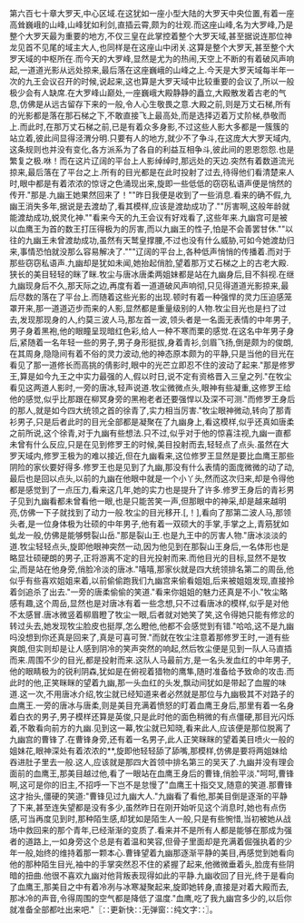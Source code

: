 第六百七十章大罗天,中心区域.在这犹如一座小型大陆的大罗天中央位置,有着一座高耸巍峨的山峰,山峰犹如利剑,直插云霄,颇为的壮观.而这座山峰,名为大罗峰,乃是整个大罗天最为重要的地方,不仅三皇在此掌控着整个大罗天域,甚至据说连那位神龙见首不见尾的域主大人,也同样是在这座山中闭关.这算是整个大罗天,甚至整个大罗天域的中枢所在.而今天的大罗峰,显然是尤为的热闹,天空上不断的有着破风声响起,一道道光影从远处掠来,最后落在这座巍峨的山峰之上.今天是大罗天域每半年一次的九王会议召开的时候,说起来,这也算是大罗天域中比较重要的会议了,所以一般极少会有人缺席.在大罗峰山巅处,一座巍峨大殿静静的矗立,大殿散发着古老的气息,仿佛是从远古留存下来的一般,令人心生敬畏之意.大殿之前,则是万丈石梯,所有的光影都是落在那石梯之下,不敢直接飞上最高处,而是选择迈着万丈阶梯,恭敬而上.而此时,在那万丈石梯之前,已是有着众多身影,不过这些人影大多都是一簇簇的站立着,彼此间显得泾渭分明.只要有人的地方,就少不了争斗,在这庞大大罗天域内,这条规则也并没有变化,各方派系为了各自的利益互相争斗,彼此间的恩恩怨怨.也是繁复之极.咻！而在这片辽阔的平台上人影绰绰时,那远处的天边.突然有着数道流光掠来,最后落在了平台之上.所有的目光都是在此时投射了过去,待得他们看清楚来人时,眼中都是有着浓浓的惊讶之色涌现出来,旋即一些低低的窃窃私语声便是悄然的传开."那是.九幽王她果然回来了！""昨日我便是收到了一些消息.看来的确不假,九幽王消失多年,据说是去渡劫了,看其模样,应该是渡劫成功了.""厉害啊,这般年龄就能渡劫成功,蜕灵化神.""看来今天的九王会议有好戏看了,这些年来.九幽宫可是被以血鹰王为首的数王打压得极为的厉害,而以九幽王的性子,怕是不会善罢甘休.""以往的九幽王未曾渡劫成功,虽然有天鹫皇撑腰,不过也没有什么威胁,可如今她渡劫归来,事情恐怕就没那么容易解决了."""辽阔的平台上,各种低声悄悄的传播着.而对于那些窃窃私语声.九幽却是犹如未闻,她抬起俏脸,望着那万丈石梯之上的古老大殿.狭长的美目轻轻的眯了眯.牧尘与唐冰唐柔两姐妹都是站在九幽身后,目不斜视.在继九幽现身后不久,那天际之边,再度有着一道道破风声响彻,只见得道道光影掠来,最后尽数的落在了平台上.而随着这些光影的出现.顿时有着一种强悍的灵力压迫感笼罩开来,那一道道迈步而来的人影,显然都是重量级别的人物.牧尘目光也是扫了过去,发现那现身的人,约莫三波人马,那左首一波,领头者是一名面无表情的中年男子,男子身着黑袍,他的眼瞳呈现暗红色彩,给人一种不寒而栗的感觉.在这名中年男子身后,紧随着一名年轻一些的男子,男子身形挺拔,身着青衫,剑眉飞扬,倒是颇为的俊朗,在其周身,隐隐间有着不俗的灵力波动,他的神态原本颇为的平静,只是当他的目光在看见了那一道修长而高挑的倩影时,眼中的光芒立即忍不住的波动了起来."那是修罗王,算是如今九王之中实力最强的人,假以时日,说不定有资格晋入三皇之列."在牧尘看见这两道人影时,一旁的唐冰,轻声说道.牧尘微微点头,眼神有些凝重,这修罗王给他的感觉,似乎比那跟在柳冥身旁的黑袍老者还要强悍以及深不可测."而修罗王身后的那人,就是如今四大统领之首的徐青了,实力相当厉害."牧尘眼神微动,转向了那青衫男子,只是后者此时的目光全部都是凝聚在了九幽身上,看这模样,似乎还真如唐柔之前所说,这个徐青,对于九幽有些想法.只不过,似乎对于他的惊喜注视,九幽一直都未曾有什么反应,只是在见到修罗王的时候,美目投射而去,轻轻点了点头.虽然在大罗天域内,修罗王极为的难以接近,但在九幽看来,这位修罗王显然是要比血鹰王那些阴险的家伙要好得多.修罗王也是见到了九幽,那没有什么表情的面庞微微的动了动,最后也是回以点头,以前的九幽在他眼中就是一个小丫头,然而这次归来,却是令得他都是感觉到了一点压力,看来这几年,她的实力也是提升了许多.修罗王身后的青衫男子见到九幽看都未曾看他一眼,也是只能苦笑一声,但那眼中的神采,却是越来越明亮,仿佛一下子就找到了动力一般.牧尘的目光移开.[,！],看向了那第二波人马,那领头者,是一位身体极为壮硕的中年男子,他有着一双硕大的手掌,手掌之上,青筋犹如虬龙一般,仿佛是能够劈裂山岳."那是裂山王.也是九王中的厉害人物."唐冰淡淡的道.牧尘轻轻点头,旋即他眼神突然一动,因为他见到在那裂山王身后,一名体形也是略显壮硕硬朗的男子,正将游离不定的目光投射而来.而他目光的目标,显然不是牧尘,而是站在他身旁,俏脸冷淡的唐冰."嘻嘻,那家伙就是四大统领排名第二的周岳,他似乎有些喜欢姐姐来着,以前偷偷跑我们九幽宫来偷看姐姐,后来被姐姐发现,直接拎着剑追杀了出去."一旁的唐柔偷偷的笑道."看来你姐姐的魅力还真是不小."牧尘略感有趣,这个周岳,显然也是对唐冰有着一些念想,只不过看唐冰的模样,似乎是对他不太感冒.唐冰微竖着柳眉瞪了牧尘一眼,后者就对她笑了笑,这令得她只能有修忿的转过头去,她发现牧尘脸皮也挺厚,怎么瞪他,他都不会感觉到有错."哈哈,这不是九幽吗没想到你还真是回来了,真是可喜可贺."而就在牧尘注意着那修罗王时,一道有些爽朗,但实则却是让人感到阴冷的笑声突然的响起,然后牧尘便是见到一队人马直插而来.周围不少的目光,都是投射而来.这队人马最前方,是一名头发血红的中年男子,他的眼睛极为的锐利阴森,犹如是在俯视着猎物的鹰隼,随时准备给予致命的攻击.而此时的他,正笑眯眯的望着九幽,那一头血红的头发,飘动间犹如是带起了血腥的味道.这一次,不用唐冰介绍,牧尘就已经知道来者必然就是那位与九幽极其不对路子的血鹰王.一旁的唐冰与唐柔,则是美目充满着愤怒的盯着血鹰王身后,那里有着一名身着白衣的男子,男子模样还算是英俊,只是此时他的面色稍微的有点僵硬,那目光闪烁着,不敢看向前方的九幽.见到这一幕,牧尘就已知晓,看来此人,应该便是那位脱离了九幽宫的曹锋了.在曹锋身旁,还有着一名男子,此人正笑眯眯的望着美目喷火一般的姐妹花,眼神深处有着浓浓的**,旋即他轻轻舔了舔嘴,那模样,仿佛是要将两姐妹给吞进肚子里去一般.这人,应该就是那四大首领中排名第三的吴天了.九幽并没有理会面前的血鹰王,那美目越过他,看了一眼站在血鹰王身后的曹锋,俏脸平淡."呵呵,曹锋啊,这可是你的旧主,不招呼一下岂不是怠慢了"血鹰王十指交叉,随意的笑道.那曹锋这才抬头,僵硬的笑道:"曹锋见过九幽大人."九幽看了看他,那美目倒是逐渐的平静了下来,甚至连失望都是没有多少,虽然昨日在刚开始听见这个消息时,她也有点伤感,可当再度见到时,那种陌生感,却犹如是陌生人一般,只是有些惋惜,当初被她从战场中救回来的那个青年,已经渐渐的变质了.看来并不是所有人都是能够在那成为强者的道路上,一如身旁这个总是有着温和笑容,但骨子里面却是充满着倔强执着的少年一般,始终的维持着那一颗本心.曹锋望着九幽那逐渐平静的美目,再感觉到她看向他的那种陌生目光,袖中的手掌突然忍不住的紧握了起来,他微微垂着头,脸庞有些阴暗的扭曲.他很不喜欢九幽对他背叛表现得如此的平静.九幽收回了目光,终于是看向了血鹰王,那美目之中有着冷冽与冰寒凝聚起来,旋即她转身,直接是对着大殿而去,那冰冷的声音,令得周围的空气都是降低了温度."血鹰,吃了我九幽宫多少的,以后你就准备全部都吐出来吧."〖∷更新快∷无弹窗∷纯文字∷〗。
